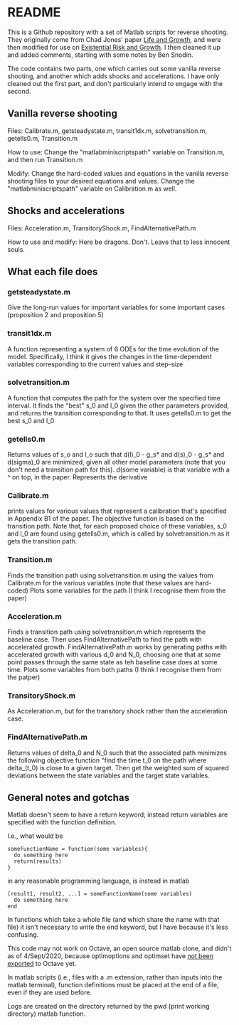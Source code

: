 README
======

This is a Github repository with a set of Matlab scripts for reverse shooting. They originally come from Chad Jones' paper [Life and Growth](https://web.stanford.edu/~chadj/LifeandGrowthJPE2016.pdf), and were then modified for use on [Existential Risk and Growth](https://leopoldaschenbrenner.github.io/xriskandgrowth/ExistentialRiskAndGrowth050.pdf). I then cleaned it up and added comments, starting with some notes by Ben Snodin. 

The code contains two parts, one which carries out some vanilla reverse shooting, and another which adds shocks and accelerations. I have only cleaned out the first part, and don't particularly intend to engage with the second.

## Vanilla reverse shooting
Files: Calibrate.m, getsteadystate.m, transit1dx.m, solvetransition.m, getells0.m, Transition.m 

How to use: Change the "matlabminiscriptspath" variable on Transition.m, and then run Transition.m

Modify: Change the hard-coded values and equations in the vanilla reverse shooting files to your desired equations and values. Change the "matlabminiscriptspath" variable on Calibration.m as well.

## Shocks and accelerations
Files: Acceleration.m, TransitoryShock.m, FindAlternativePath.m 

How to use and modify: Here be dragons. Don't. Leave that to less innocent souls. 

## What each file does

### getsteadystate.m
Give the long-run values for important variables for some important cases (proposition 2 and proposition 5)

### transit1dx.m
A function representing a system of 6 ODEs for the time evolution of the model. Specifically, I think it gives the changes in the time-dependent variables corresponding to the current values and step-size

### solvetransition.m
A function that computes the path for the system over the specified time interval. It finds the "best" s_0 and l_0 given the other parameters provided, and returns the transition corresponding to that. It uses getells0.m to get the best s_0 and l_0

### getells0.m
Returns values of s_o and l_o such that d(l)_0 - g_s* and d(s)_0 - g_s* and d(sigma)_0 are minimized, given all other model parameters (note that you don't need a transition path for this).  d(some variable) is that variable with a ^ on top, in the paper. Represents the derivative

### Calibrate.m
prints values for various values that represent a calibration that's specified in Appendix B1 of the paper. The objective function is based on the transition path. Note that, for each proposed choice of these variables, s_0 and l_0 are found using getells0.m, which is called by solvetransition.m as it gets the transition path.

### Transition.m 
Finds the transition path using solvetransition.m using the values from Calibrate.m for the various variables (note that these values are hard-coded) Plots some variables for the path (I think I recognise them from the paper)

### Acceleration.m
Finds a transition path using solvetransition.m which represents the baseline case. Then uses FindAlternativePath to find the path with accelerated growth. FindAlternativePath.m works by generating paths with accelerated growth with various d_0 and N_0, choosing one that at some point passes through the same state as teh baseline case does at some time. Plots some variables from both paths (I think I recognise them from the patper)

### TransitoryShock.m
As Acceleration.m, but for the transitory shock rather than the acceleration case. 

### FindAlternativePath.m 
Returns values of delta_0 and N_0 such that the associated path minimizes the following objective function "find the time t_0 on the path where delta_(t_0) is close to a given target. Then get the weighted sum of squared deviations between the state variables and the target state variables. 

## General notes and gotchas
Matlab doesn't seem to have a return keyword; instead return variables are specified with the function definition.

I.e., what would be 

```
someFunctionName = function(some variables){
  do something here
  return(results)
}
```

in any reasonable programming language, is instead in matlab

```
[result1, result2, ...] = someFunctionName(some variables)
  do something here
end
```

In functions which take a whole file (and which share the name with that file) it isn't necessary to write the end keyword, but I have because it's less confusing.

This code may not work on Octave, an open source matlab clone, and didn't as of 4/Sept/2020, because optimoptions and optimset have [not been exported](https://wiki.octave.org/Optimization_package) to Octave yet.

In matlab scripts (i.e., files with a .m extension, rather than inputs into the matlab terminal), function definitions must be placed at the end of a file, even if they are used before.

Logs are created on the directory returned by the pwd (print working directory) matlab function. 
